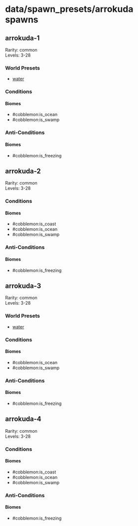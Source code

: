 # data/spawn_presets/arrokuda spawns  
  
## arrokuda-1  
Rarity: common  
Levels: 3-28  
  
### World Presets  
* [water](/data/world_presets/water.md)  
  
### Conditions  
  
#### Biomes  
  * #cobblemon:is_ocean
  * #cobblemon:is_swamp
  
  
### Anti-Conditions  
  
#### Biomes  
  * #cobblemon:is_freezing
  
  
## arrokuda-2  
Rarity: common  
Levels: 3-28  
  
### Conditions  
  
#### Biomes  
  * #cobblemon:is_coast
  * #cobblemon:is_ocean
  * #cobblemon:is_swamp
  
  
### Anti-Conditions  
  
#### Biomes  
  * #cobblemon:is_freezing
  
  
## arrokuda-3  
Rarity: common  
Levels: 3-28  
  
### World Presets  
* [water](/data/world_presets/water.md)  
  
### Conditions  
  
#### Biomes  
  * #cobblemon:is_ocean
  * #cobblemon:is_swamp
  
  
### Anti-Conditions  
  
#### Biomes  
  * #cobblemon:is_freezing
  
  
## arrokuda-4  
Rarity: common  
Levels: 3-28  
  
### Conditions  
  
#### Biomes  
  * #cobblemon:is_coast
  * #cobblemon:is_ocean
  * #cobblemon:is_swamp
  
  
### Anti-Conditions  
  
#### Biomes  
  * #cobblemon:is_freezing
  
